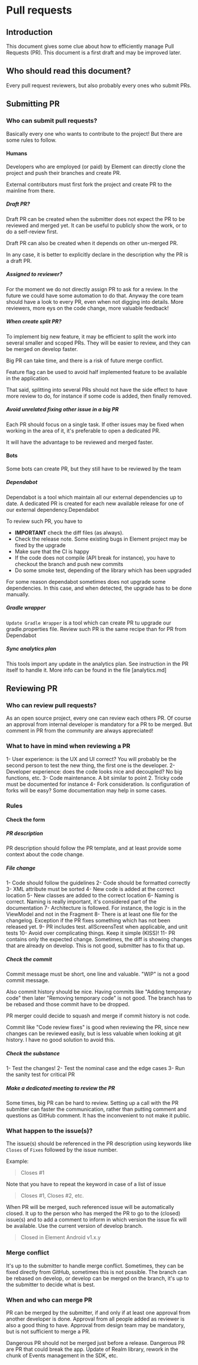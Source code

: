 # Pull requests

## Introduction

This document gives some clue about how to efficiently manage Pull Requests (PR). This document is a first draft and may be improved later.

## Who should read this document?

Every pull request reviewers, but also probably every ones who submit PRs.

## Submitting PR

### Who can submit pull requests?

Basically every one who wants to contribute to the project! But there are some rules to follow.

#### Humans

Developers who are employed (or paid) by Element can directly clone the project and push their branches and create PR.

External contributors must first fork the project and create PR to the mainline from there.

##### Draft PR?

Draft PR can be created when the submitter does not expect the PR to be reviewed and merged yet. It can be useful to publicly show the work, or to do a self-review first.

Draft PR can also be created when it depends on other un-merged PR.

In any case, it is better to explicitly declare in the description why the PR is a draft PR.

##### Assigned to reviewer?

For the moment we do not directly assign PR to ask for a review. In the future we could have some automation to do that. Anyway the core team should have a look to every PR, even when not digging into details. More reviewers, more eys on the code change, more valuable feedback!

##### When create split PR?

To implement big new feature, it may be efficient to split the work into several smaller and scoped PRs. They will be easier to review, and they can be merged on develop faster.

Big PR can take time, and there is a risk of future merge conflict.

Feature flag can be used to avoid half implemented feature to be available in the application.

That said, splitting into several PRs should not have the side effect to have more review to do, for instance if some code is added, then finally removed.

##### Avoid unrelated fixing other issue in a big PR

Each PR should focus on a single task. If other issues may be fixed when working in the area of it, it's preferable to open a dedicated PR.

It will have the advantage to be reviewed and merged faster.

#### Bots

Some bots can create PR, but they still have to be reviewed by the team

##### Dependabot

Dependabot is a tool which maintain all our external dependencies up to date. A dedicated PR is created for each new available release for one of our external dependency.Dependabot

To review such PR, you have to
 - **IMPORTANT** check the diff files (as always).
 - Check the release note. Some existing bugs in Element project may be fixed by the upgrade
 - Make sure that the CI is happy
 - If the code does not compile (API break for instance), you have to checkout the branch and push new commits
 - Do some smoke test, depending of the library which has been upgraded

For some reason dependabot sometimes does not upgrade some dependencies. In this case, and when detected, the upgrade has to be done manually.

##### Gradle wrapper

`Update Gradle Wrapper` is a tool which can create PR tu upgrade our gradle.properties file.
Review such PR is the same recipe than for PR from Dependabot

##### Sync analytics plan

This tools import any update in the analytics plan. See instruction in the PR itself to handle it.
More info can be found in the file [analytics.md]

## Reviewing PR

### Who can review pull requests?

As an open source project, every one can review each others PR. Of course an approval from internal developer is mandatory for a PR to be merged.
But comment in PR from the community are always appreciated!

### What to have in mind when reviewing a PR

1- User experience: is the UX and UI correct? You will probably be the second person to test the new thing, the first one is the developer.
2- Developer experience: does the code looks nice and decoupled? No big functions, etc.
3- Code maintenance. A bit similar to point 2. Tricky code must be documented for instance
4- Fork consideration. Is configuration of forks will be easy? Some documentation may help in some cases.

### Rules

#### Check the form

##### PR description

PR description should follow the PR template, and at least provide some context about the code change.

##### File change

1- Code should follow the guidelines
2- Code should be formatted correctly
3- XML attribute must be sorted
4- New code is added at the correct location
5- New classes are added to the correct location
6- Naming is correct. Naming is really important, it's considered part of the documentation
7- Architecture is followed. For instance, the logic is in the ViewModel and not in the Fragment
8- There is at least one file for the changelog. Exception if the PR fixes something which has not been released yet.
9- PR includes test. allScreensTest when applicable, and unit tests
10- Avoid over complicating things. Keep it simple (KISS)!
11- PR contains only the expected change. Sometimes, the diff is showing changes that are already on develop. This is not good, submitter has to fix that up.

##### Check the commit

Commit message must be short, one line and valuable. "WIP" is not a good commit message.

Also commit history should be nice. Having commits like "Adding temporary code" then later "Removing temporary code" is not good. The branch has to be rebased and those commit have to be dropped.

PR merger could decide to squash and merge if commit history is not code.

Commit like "Code review fixes" is good when reviewing the PR, since new changes can be reviewed easily, but is less valuable when looking at git history. I have no good solution to avoid this.

##### Check the substance

1- Test the changes!
2- Test the nominal case and the edge cases
3- Run the sanity test for critical PR

##### Make a dedicated meeting to review the PR

Some times, big PR can be hard to review. Setting up a call with the PR submitter can faster the communication, rather than putting comment and questions as GitHub comment. It has the inconvenient to not make it public.

### What happen to the issue(s)?

The issue(s) should be referenced in the PR description using keywords like `Closes` of `Fixes` followed by the issue number.

Example:
> Closes #1

Note that you have to repeat the keyword in case of a list of issue

> Closes #1, Closes #2, etc.

When PR will be merged, such referenced issue will be automatically closed.
It up to the person who has merged the PR to go to the (closed) issue(s) and to add a comment to inform in which version the issue fix will be available. Use the current version of develop branch.

> Closed in Element Android v1.x.y

### Merge conflict

It's up to the submitter to handle merge conflict. Sometimes, they can be fixed directly from GitHub, sometimes this is not possible. The branch can be rebased on develop, or develop can be merged on the branch, it's up to the submitter to decide what is best.

### When and who can merge PR

PR can be merged by the submitter, if and only if at least one approval from another developer is done. Approval from all people added as reviewer is also a good thing to have. Approval from design team may be mandatory, but is not sufficient to merge a PR.

Dangerous PR should not be merged just before a release. Dangerous PR are PR that could break the app. Update of Realm library, rework in the chunk of Events management in the SDK, etc.
